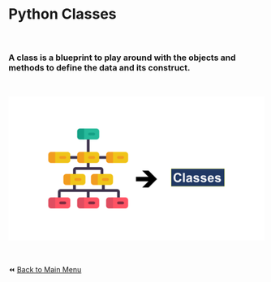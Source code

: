 # Python Classes

&nbsp;

### A class is a blueprint to play around with the objects and methods to define the data and its construct.

&nbsp;

![Python Classes](../../Advanced/img/classes.png)

&nbsp;

:rewind: [Back to Main Menu](https://github.com/kumar1987an/Python_Sept2021_Tutorials/blob/root/README.md)

